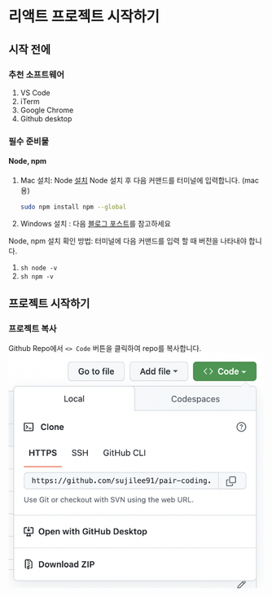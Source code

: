 # 리액트 프로젝트 시작하기

## 시작 전에
### 추천 소프트웨어
1. VS Code
2. iTerm
3. Google Chrome
4. Github desktop

### 필수 준비물
####  Node, npm
1. Mac 설치:
Node [설치](https://nodejs.org/en/download/)
Node 설치 후 다음 커맨드를 터미널에 입력합니다. (mac 용)
    ```sh 
    sudo npm install npm --global
    ```

2. Windows 설치 :
다음 [블로그 포스트](https://radixweb.com/blog/installing-npm-and-nodejs-on-windows-and-mac#windows)를 참고하세요

Node, npm 설치 확인 방법:
터미널에 다음 커맨드를 입력 할 때 버전을 나타내야 합니다.
1. ```sh node -v ```
2. ```sh npm -v ```


## 프로젝트 시작하기

### 프로젝트 복사
Github Repo에서 `<> Code` 버튼을 클릭하여 repo를 복사합니다.
![프로젝트](https://github.com/sujilee91/pair-coding/blob/main/blob/copy_code.png)

